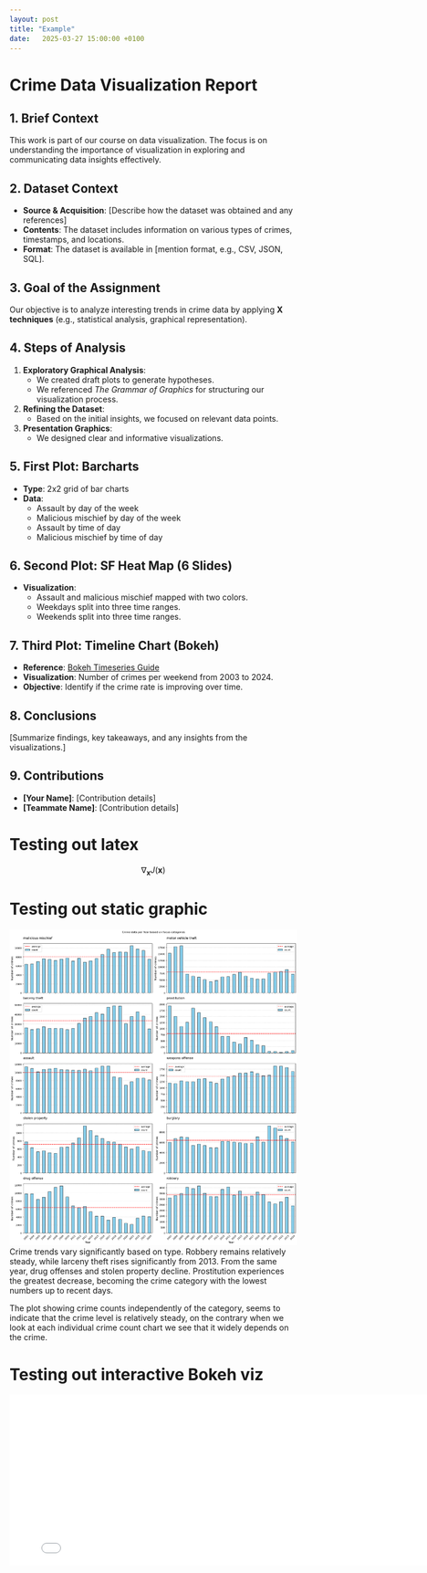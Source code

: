 ```yaml
---
layout: post
title: "Example"
date:   2025-03-27 15:00:00 +0100
---
```


# Crime Data Visualization Report

## 1. Brief Context  
This work is part of our course on data visualization. The focus is on understanding the importance of visualization in exploring and communicating data insights effectively.

## 2. Dataset Context  
- **Source & Acquisition**: [Describe how the dataset was obtained and any references]  
- **Contents**: The dataset includes information on various types of crimes, timestamps, and locations.  
- **Format**: The dataset is available in [mention format, e.g., CSV, JSON, SQL].  

## 3. Goal of the Assignment  
Our objective is to analyze interesting trends in crime data by applying **X techniques** (e.g., statistical analysis, graphical representation).  

## 4. Steps of Analysis  
1. **Exploratory Graphical Analysis**:  
   - We created draft plots to generate hypotheses.  
   - We referenced *The Grammar of Graphics* for structuring our visualization process.  
2. **Refining the Dataset**:  
   - Based on the initial insights, we focused on relevant data points.  
3. **Presentation Graphics**:  
   - We designed clear and informative visualizations.  

## 5. First Plot: Barcharts  
- **Type**: 2x2 grid of bar charts  
- **Data**:  
  - Assault by day of the week  
  - Malicious mischief by day of the week  
  - Assault by time of day  
  - Malicious mischief by time of day  

## 6. Second Plot: SF Heat Map (6 Slides)  
- **Visualization**:  
  - Assault and malicious mischief mapped with two colors.  
  - Weekdays split into three time ranges.  
  - Weekends split into three time ranges.  

## 7. Third Plot: Timeline Chart (Bokeh)  
- **Reference**: [Bokeh Timeseries Guide](https://docs.bokeh.org/en/3.0.3/docs/user_guide/topics/timeseries.html)  
- **Visualization**: Number of crimes per weekend from 2003 to 2024.  
- **Objective**: Identify if the crime rate is improving over time.  

## 8. Conclusions  
[Summarize findings, key takeaways, and any insights from the visualizations.]  

## 9. Contributions  
- **[Your Name]**: [Contribution details]  
- **[Teammate Name]**: [Contribution details]  

# Testing out latex

$$ \nabla_\boldsymbol{x} J(\boldsymbol{x}) $$

# Testing out static graphic

![Crime yearly trend for different categories](/assets/images/plot1.png)
Crime trends vary significantly based on type. Robbery remains relatively steady, while larceny theft rises significantly from 2013. From the same year, drug offenses and stolen property decline. Prostitution experiences the greatest decrease, becoming the crime category with the lowest numbers up to recent days.

The plot showing crime counts independently of the category, seems to indicate that the crime level is relatively steady, on the contrary when we look at each individual crime count chart we see that it widely depends on the crime.

# Testing out interactive Bokeh viz

<iframe src="/assets/templates/combined_crime_patterns_with_legend.html" width="800" height="300" frameBorder=0></iframe>
